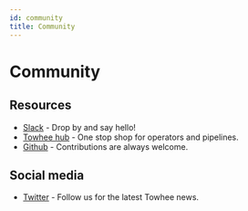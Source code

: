 ```yaml
---
id: community
title: Community
---
```


# Community

## Resources

- [Slack](https://slack.towhee.io) - Drop by and say hello!
- [Towhee hub](https://hub.towhee.io) - One stop shop for operators and pipelines.
- [Github](https://github.com/towhee-io/towhee) - Contributions are always welcome.

## Social media

- [Twitter](https://twitter.com/towheeio) - Follow us for the latest Towhee news.
